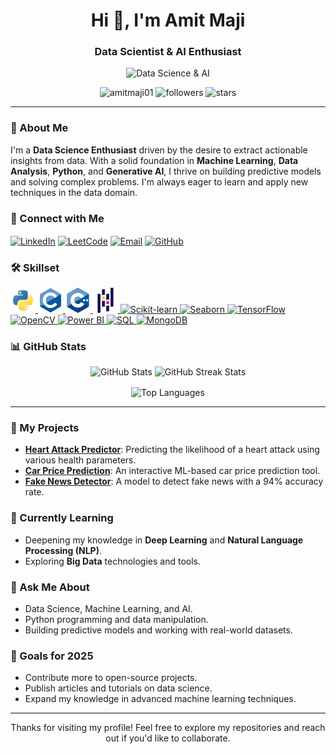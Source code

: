 <h1 align="center">Hi 👋, I'm Amit Maji</h1>
<h3 align="center">Data Scientist & AI Enthusiast</h3>


<p align="center">
   <img src="https://www.guvi.in/blog/wp-content/uploads/2023/01/giphy.gif" style="width: 100px;" alt="Data Science & AI">
</p>


<p align="center">
  <img src="https://komarev.com/ghpvc/?username=amitmaji01&label=Profile%20views&color=0e75b6&style=flat" alt="amitmaji01" /> 
  <img src="https://img.shields.io/github/followers/amitmaji01?label=Followers&style=social" alt="followers">
  <img src="https://img.shields.io/github/stars/amitmaji01?label=Stars&style=social" alt="stars">
</p>

---

### 🌟 About Me

I'm a **Data Science Enthusiast** driven by the desire to extract actionable insights from data. With a solid foundation in **Machine Learning**, **Data Analysis**, **Python**, and **Generative AI**, I thrive on building predictive models and solving complex problems. I'm always eager to learn and apply new techniques in the data domain.

### 🔗 Connect with Me

<p align="left">
<a href="https://www.linkedin.com/in/amit-maji-a421671bb/" target="blank"><img align="center" src="https://raw.githubusercontent.com/rahuldkjain/github-profile-readme-generator/master/src/images/icons/Social/linked-in-alt.svg" alt="LinkedIn" height="30" width="40" /></a>
<a href="https://leetcode.com/amitmaji/" target="blank"><img align="center" src="https://raw.githubusercontent.com/rahuldkjain/github-profile-readme-generator/master/src/images/icons/Social/leet-code.svg" alt="LeetCode" height="30" width="40" /></a>
<a href="mailto:amitmaji810156@gmail.com"><img align="center" src="https://img.icons8.com/ios-filled/50/FFFFFF/email-open.png" alt="Email" height="30" width="40" /></a>
<a href="https://github.com/amitmaji01" target="blank"><img align="center" src="https://img.icons8.com/ios-filled/50/FFFFFF/github.png" alt="GitHub" height="30" width="40" /></a>
</p>

### 🛠️ Skillset

<p align="left"> 
  <a href="https://www.python.org/" target="_blank" rel="noreferrer"> 
    <img src="https://raw.githubusercontent.com/devicons/devicon/master/icons/python/python-original.svg" alt="Python" width="40" height="40"/> 
  </a> 
  <a href="https://www.cprogramming.com/" target="_blank" rel="noreferrer"> 
    <img src="https://raw.githubusercontent.com/devicons/devicon/master/icons/c/c-original.svg" alt="C" width="40" height="40"/> 
  </a> 
  <a href="https://www.w3schools.com/cpp/" target="_blank" rel="noreferrer"> 
    <img src="https://raw.githubusercontent.com/devicons/devicon/master/icons/cplusplus/cplusplus-original.svg" alt="C++" width="40" height="40"/> 
  </a> 
  <a href="https://pandas.pydata.org/" target="_blank" rel="noreferrer"> 
    <img src="https://raw.githubusercontent.com/devicons/devicon/2ae2a900d2f041da66e950e4d48052658d850630/icons/pandas/pandas-original.svg" alt="Pandas" width="40" height="40"/> 
  </a> 
  <a href="https://scikit-learn.org/" target="_blank" rel="noreferrer"> 
    <img src="https://upload.wikimedia.org/wikipedia/commons/0/05/Scikit_learn_logo_small.svg" alt="Scikit-learn" width="40" height="40"/> 
  </a> 
  <a href="https://seaborn.pydata.org/" target="_blank" rel="noreferrer"> 
    <img src="https://seaborn.pydata.org/_images/logo-mark-lightbg.svg" alt="Seaborn" width="40" height="40"/> 
  </a> 
  <a href="https://www.tensorflow.org" target="_blank" rel="noreferrer"> 
    <img src="https://www.vectorlogo.zone/logos/tensorflow/tensorflow-icon.svg" alt="TensorFlow" width="40" height="40"/> 
  </a> 
  <a href="https://opencv.org/" target="_blank" rel="noreferrer"> 
    <img src="https://www.vectorlogo.zone/logos/opencv/opencv-icon.svg" alt="OpenCV" width="40" height="40"/> 
  </a>
  <a href="https://powerbi.microsoft.com/" target="_blank" rel="noreferrer"> 
    <img src="https://www.vectorlogo.zone/logos/microsoft_powerbi/microsoft_powerbi-icon.svg" alt="Power BI" width="40" height="40"/>
  </a>
  <a href="https://www.mysql.com/" target="_blank" rel="noreferrer"> 
    <img src="https://www.vectorlogo.zone/logos/mysql/mysql-icon.svg" alt="SQL" width="40" height="40"/>
  </a>
  <a href="https://www.mongodb.com/" target="_blank" rel="noreferrer"> 
    <img src="https://www.vectorlogo.zone/logos/mongodb/mongodb-icon.svg" alt="MongoDB" width="40" height="40"/>
  </a>
</p>

### 📊 GitHub Stats

<p align="center">
  <img src="https://github-readme-stats.vercel.app/api?username=amitmaji01&show_icons=true&locale=en" alt="GitHub Stats" width="45%"/>
  <img src="https://github-readme-streak-stats.herokuapp.com/?user=amitmaji01&" alt="GitHub Streak Stats" width="45%"/>
</p>

<p align="center">
  <img align="center" src="https://github-readme-stats.vercel.app/api/top-langs?username=amitmaji01&show_icons=true&locale=en&layout=compact" alt="Top Languages" />
</p>

---

### 🚀 My Projects

- **[Heart Attack Predictor](#)**: Predicting the likelihood of a heart attack using various health parameters.
- **[Car Price Prediction](#)**: An interactive ML-based car price prediction tool.
- **[Fake News Detector](#)**: A model to detect fake news with a 94% accuracy rate.

### 🌱 Currently Learning

- Deepening my knowledge in **Deep Learning** and **Natural Language Processing (NLP)**.
- Exploring **Big Data** technologies and tools.

### 💬 Ask Me About

- Data Science, Machine Learning, and AI.
- Python programming and data manipulation.
- Building predictive models and working with real-world datasets.

### 🎯 Goals for 2025

- Contribute more to open-source projects.
- Publish articles and tutorials on data science.
- Expand my knowledge in advanced machine learning techniques.

---

<p align="center">
  Thanks for visiting my profile! Feel free to explore my repositories and reach out if you'd like to collaborate.
</p>

